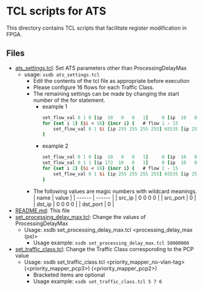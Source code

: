 # TCL scripts for ATS

This directory contains TCL scripts that facilitate register modification in FPGA.

## Files

- [ats_settings.tcl](./ats_settings.tcl): Set ATS parameters other than ProcessingDelayMax
  - usage: `xsdb ats_settings.tcl`
    - Edit the contents of the tcl file as appropriate before execution
    - Please configure 16 flows for each Traffic Class.
    - The remaining settings can be made by changing the start number of the for statement.
      - example 1
        ```tcl
        set_flow_val 0 1 0 [ip  10   0   0   1]     0 [ip  10   0   0   2]  5201  100 1542   # flow 0
        for {set i 1} {$i < 16} {incr i} {   # flow 1 - 15
            set_flow_val 0 1 $i [ip 255 255 255 255] 65535 [ip 255 255 255 255] 65535 1000 1542
        }
        ```
      - example 2
        ```tcl
        set_flow_val 0 1 0 [ip  10   0   0   1]     0 [ip  10   0   0   2]  5201  100 1542   # flow 0
        set_flow_val 0 1 1 [ip 172  16   0   1]     0 [ip  10   0   0   2]  5202  100 1542   # flow 1
        for {set i 2} {$i < 16} {incr i} {   # flow 2 - 15
            set_flow_val 0 1 $i [ip 255 255 255 255] 65535 [ip 255 255 255 255] 65535 1000 1542
        }
        ```
    - The following values are magic numbers with wildcard meanings.
      | name     | value           |
      | ------   | ------          |
      | src_ip   |   0   0   0   0 |
      | src_port |   0           |
      | dst_ip   |   0   0   0   0 |
      | dst_port |   0           |
- [README.md](./README.md): This file
- [set_processing_delay_max.tcl](./set_processing_delay_max.tcl): Change the values of ProcessingDelayMax
  - Usage: xsdb set_processing_delay_max.tcl <processing_delay_max (ps)>
    - Usage example: `xsdb set_processing_delay_max.tcl 50000000`
- [set_traffic_class.tcl](./set_traffic_class.tcl): Change the Traffic Class corresponding to the PCP value
  - Usage: xsdb set_traffic_class.tcl <priority_mapper_no-vlan-tag> (<priority_mapper_pcp3>) (<priority_mapper_pcp2>)
    - Bracketed items are optional
    - Usage example: `xsdb set_traffic_class.tcl 5 7 6`

